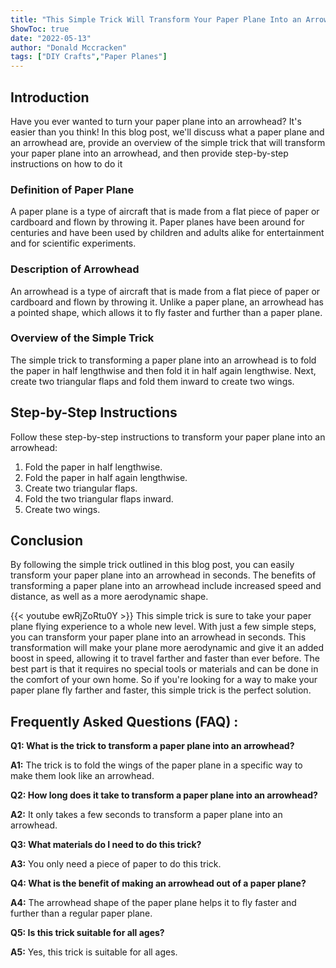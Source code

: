 ```yaml
---
title: "This Simple Trick Will Transform Your Paper Plane Into an Arrowhead in Seconds!"
ShowToc: true 
date: "2022-05-13"
author: "Donald Mccracken" 
tags: ["DIY Crafts","Paper Planes"]
---
```

## Introduction

Have you ever wanted to turn your paper plane into an arrowhead? It's easier than you think! In this blog post, we'll discuss what a paper plane and an arrowhead are, provide an overview of the simple trick that will transform your paper plane into an arrowhead, and then provide step-by-step instructions on how to do it 

### Definition of Paper Plane

A paper plane is a type of aircraft that is made from a flat piece of paper or cardboard and flown by throwing it. Paper planes have been around for centuries and have been used by children and adults alike for entertainment and for scientific experiments. 

### Description of Arrowhead

An arrowhead is a type of aircraft that is made from a flat piece of paper or cardboard and flown by throwing it. Unlike a paper plane, an arrowhead has a pointed shape, which allows it to fly faster and further than a paper plane. 

### Overview of the Simple Trick

The simple trick to transforming a paper plane into an arrowhead is to fold the paper in half lengthwise and then fold it in half again lengthwise. Next, create two triangular flaps and fold them inward to create two wings. 

## Step-by-Step Instructions

Follow these step-by-step instructions to transform your paper plane into an arrowhead: 

1. Fold the paper in half lengthwise. 
2. Fold the paper in half again lengthwise. 
3. Create two triangular flaps. 
4. Fold the two triangular flaps inward. 
5. Create two wings. 

## Conclusion

By following the simple trick outlined in this blog post, you can easily transform your paper plane into an arrowhead in seconds. The benefits of transforming a paper plane into an arrowhead include increased speed and distance, as well as a more aerodynamic shape.

{{< youtube ewRjZoRtu0Y >}} 
This simple trick is sure to take your paper plane flying experience to a whole new level. With just a few simple steps, you can transform your paper plane into an arrowhead in seconds. This transformation will make your plane more aerodynamic and give it an added boost in speed, allowing it to travel farther and faster than ever before. The best part is that it requires no special tools or materials and can be done in the comfort of your own home. So if you're looking for a way to make your paper plane fly farther and faster, this simple trick is the perfect solution.

## Frequently Asked Questions (FAQ) :
**Q1: What is the trick to transform a paper plane into an arrowhead?**

**A1:** The trick is to fold the wings of the paper plane in a specific way to make them look like an arrowhead. 

**Q2: How long does it take to transform a paper plane into an arrowhead?**

**A2:** It only takes a few seconds to transform a paper plane into an arrowhead. 

**Q3: What materials do I need to do this trick?**

**A3:** You only need a piece of paper to do this trick. 

**Q4: What is the benefit of making an arrowhead out of a paper plane?**

**A4:** The arrowhead shape of the paper plane helps it to fly faster and further than a regular paper plane. 

**Q5: Is this trick suitable for all ages?**

**A5:** Yes, this trick is suitable for all ages.



